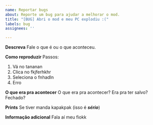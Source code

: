```yaml
---
name: Reportar bugs
about: Reporte um bug para ajudar a melhorar o mod.
title: "[BUG] Abri o mod e meu PC explodiu :("
labels: bug
assignees: ''

---
```


**Descreva**
Fale o que é ou o que aconteceu.

**Como reproduzir**
Passos:
1. Vá no tananan
2. Clica no fkjferhkhr
3. Seleciona o fnhadln
4. Erro

**O que era pra acontecer**
O que era pra acontecer? Era pra ter salvo? Fechado?

**Prints**
Se tiver manda kapakpak (isso é ***sério***)


**Informação adicional**
Fala aí meu fiokk
